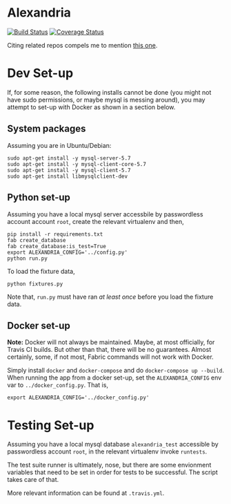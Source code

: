 # Alexandria

[![Build Status](https://travis-ci.org/skytreader/alexandria.svg?branch=master)](https://travis-ci.org/skytreader/alexandria)
[![Coverage Status](https://coveralls.io/repos/skytreader/alexandria/badge.svg?branch=master&service=github)](https://coveralls.io/github/skytreader/alexandria?branch=master)

Citing related repos compels me to mention [this one](https://github.com/skytreader/Librarian).

# Dev Set-up

If, for some reason, the following installs cannot be done (you might not have
sudo permissions, or maybe mysql is messing around), you may attempt to set-up
with Docker as shown in a section below.

## System packages

Assuming you are in Ubuntu/Debian:

    sudo apt-get install -y mysql-server-5.7
    sudo apt-get install -y mysql-client-core-5.7
    sudo apt-get install -y mysql-client-5.7
    sudo apt-get install libmysqlclient-dev

## Python set-up

Assuming you have a local mysql server accessbile by passwordless account
account `root`, create the relevant virtualenv and then,

    pip install -r requirements.txt
    fab create_database
    fab create_database:is_test=True
    export ALEXANDRIA_CONFIG='../config.py'
    python run.py

To load the fixture data,

    python fixtures.py

Note that, `run.py` must have ran _at least once_ before you load the fixture data.

## Docker set-up

**Note:** Docker will not always be maintained. Maybe, at most officially, for
Travis CI builds. But other than that, there will be no guarantees. Almost
certainly, some, if not most, Fabric commands will not work with Docker.

Simply install `docker` and `docker-compose` and do `docker-compose up --build`.
When running the app from a docker set-up, set the `ALEXANDRIA_CONFIG` env var
to `../docker_config.py`. That is,

    export ALEXANDRIA_CONFIG='../docker_config.py'

# Testing Set-up

Assuming you have a local mysql database `alexandria_test` accessible by
passwordless account `root`, in the relevant virtualenv invoke `runtests`.

The test suite runner is ultimately, nose, but there are some envionment
variables that need to be set in order for tests to be successful. The script
takes care of that.

More relevant information can be found at `.travis.yml`.
